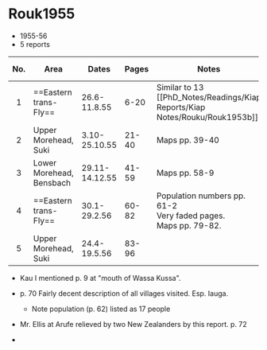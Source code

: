 # Rouk1955

- 1955-56
- 5 reports

| No. | Area                     | Dates          | Pages | Notes                                                               | Patrol Officer |
| :-: | ------------------------ | -------------- | ----- | ------------------------------------------------------------------- | -------------- |
|  1  | ==Eastern trans-Fly==    | 26.6-11.8.55   | 6-20  | Similar to 13 [[PhD_Notes/Readings/Kiap Reports/Kiap Notes/Rouku/Rouk1953b]]                                         | Bottrill       |
|  2  | Upper Morehead, Suki     | 3.10-25.10.55  | 21-40 | Maps pp. 39-40                                                      | Giffard        |
|  3  | Lower Morehead, Bensbach | 29.11-14.12.55 | 41-59 | Maps pp. 58-9                                                       | Giffard        |
|  4  | ==Eastern trans-Fly==    | 30.1-29.2.56   | 60-82 | Population numbers pp. 61-2<br>Very faded pages.<br>Maps pp. 79-82. | Giffard        |
|  5  | Upper Morehead, Suki     | 24.4-19.5.56   | 83-96 |                                                                     | Giffard        |
- Kau I mentioned p. 9 at "mouth of Wassa Kussa". 
- p. 70 Fairly decent description of all villages visited. Esp. Iauga. 
	- Note population (p. 62) listed as 17 people

- Mr. Ellis at Arufe relieved by two New Zealanders by this report. p. 72
- 